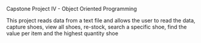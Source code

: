 Capstone Project IV - Object Oriented Programming

This project reads data from a text file and allows the user to read the data, capture shoes, view all shoes, re-stock, search a specific shoe, find the value per item and the highest quantity shoe
